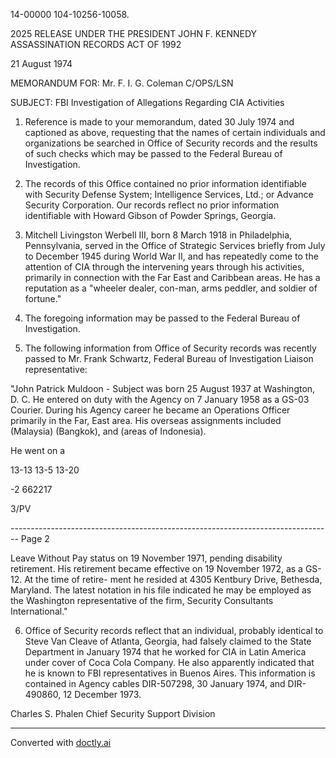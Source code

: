 14-00000
104-10256-10058.

2025 RELEASE UNDER THE PRESIDENT JOHN F. KENNEDY ASSASSINATION RECORDS ACT OF 1992

21 August 1974

MEMORANDUM FOR:
Mr. F. I. G. Coleman
C/OPS/LSN

SUBJECT:
FBI Investigation of Allegations
Regarding CIA Activities

1. Reference is made to your memorandum, dated 30 July 1974 and captioned as above, requesting that the names of certain individuals and organizations be searched in Office of Security records and the results of such checks which may be passed to the Federal Bureau of Investigation.

2. The records of this Office contained no prior information identifiable with Security Defense System; Intelligence Services, Ltd.; or Advance Security Corporation. Our records reflect no prior information identifiable with Howard Gibson of Powder Springs, Georgia.

3. Mitchell Livingston Werbell III, born 8 March 1918 in Philadelphia, Pennsylvania, served in the Office of Strategic Services briefly from July to December 1945 during World War II, and has repeatedly come to the attention of CIA through the intervening years through his activities, primarily in connection with the Far East and Caribbean areas. He has a reputation as a "wheeler dealer, con-man, arms peddler, and soldier of fortune."

4. The foregoing information may be passed to the Federal Bureau of Investigation.

5. The following information from Office of Security records was recently passed to Mr. Frank Schwartz, Federal Bureau of Investigation Liaison representative:

"John Patrick Muldoon - Subject was born 25 August 1937 at Washington, D. C. He entered on duty with the Agency on 7 January 1958 as a GS-03 Courier. During his Agency career he became an Operations Officer primarily in the Far, East area. His overseas assignments included (Malaysia) (Bangkok), and (areas of Indonesia).

He went on a

13-13 13-5 13-20

-2
662217

3/PV


-------------------------------------------------------------------------------- Page 2

Leave Without Pay status on 19 November 1971, pending
disability retirement. His retirement became effective
on 19 November 1972, as a GS-12. At the time of retire-
ment he resided at 4305 Kentbury Drive, Bethesda,
Maryland. The latest notation in his file indicated he
may be employed as the Washington representative of the
firm, Security Consultants International."

6. Office of Security records reflect that an individual,
   probably identical to Steve Van Cleave of Atlanta, Georgia,
   had falsely claimed to the State Department in January 1974
   that he worked for CIA in Latin America under cover of Coca
   Cola Company. He also apparently indicated that he is known
   to FBI representatives in Buenos Aires. This information is
   contained in Agency cables DIR-507298, 30 January 1974, and
   DIR-490860, 12 December 1973.

Charles S. Phalen
Chief
Security Support Division


---
Converted with [doctly.ai](https://doctly.ai)